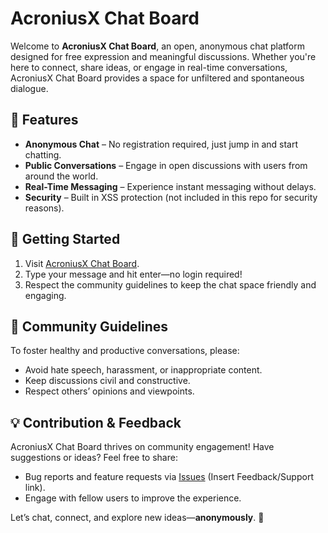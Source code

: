 # AcroniusX Chat Board

Welcome to **AcroniusX Chat Board**, an open, anonymous chat platform designed for free expression and meaningful discussions. Whether you're here to connect, share ideas, or engage in real-time conversations, AcroniusX Chat Board provides a space for unfiltered and spontaneous dialogue.

## 🌟 Features
- **Anonymous Chat** – No registration required, just jump in and start chatting.
- **Public Conversations** – Engage in open discussions with users from around the world.
- **Real-Time Messaging** – Experience instant messaging without delays.
- **Security** – Built in XSS protection (not included in this repo for security reasons).

## 🚀 Getting Started
1. Visit [AcroniusX Chat Board](https://acroniusx.pythonanywhere.com/).
2. Type your message and hit enter—no login required!
3. Respect the community guidelines to keep the chat space friendly and engaging.

## 📜 Community Guidelines
To foster healthy and productive conversations, please:
- Avoid hate speech, harassment, or inappropriate content.
- Keep discussions civil and constructive.
- Respect others’ opinions and viewpoints.

## 💡 Contribution & Feedback
AcroniusX Chat Board thrives on community engagement! Have suggestions or ideas? Feel free to share:
- Bug reports and feature requests via [Issues](#) (Insert Feedback/Support link).
- Engage with fellow users to improve the experience.

Let’s chat, connect, and explore new ideas—**anonymously**. 🚀
